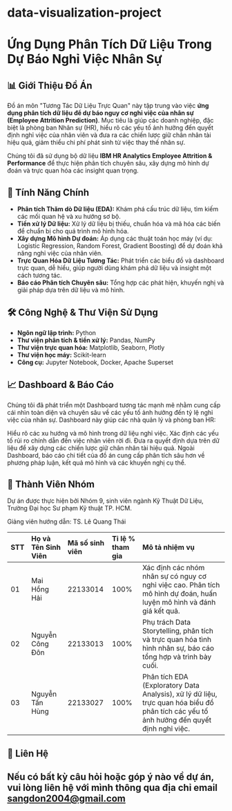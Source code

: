 # data-visualization-project
# Ứng Dụng Phân Tích Dữ Liệu Trong Dự Báo Nghỉ Việc Nhân Sự

## 📊 Giới Thiệu Đồ Án

Đồ án môn "Tương Tác Dữ Liệu Trực Quan" này tập trung vào việc **ứng dụng phân tích dữ liệu để dự báo nguy cơ nghỉ việc của nhân sự (Employee Attrition Prediction)**. Mục tiêu là giúp các doanh nghiệp, đặc biệt là phòng ban Nhân sự (HR), hiểu rõ các yếu tố ảnh hưởng đến quyết định nghỉ việc của nhân viên và đưa ra các chiến lược giữ chân nhân tài hiệu quả, giảm thiểu chi phí phát sinh từ việc thay thế nhân sự.

Chúng tôi đã sử dụng bộ dữ liệu **IBM HR Analytics Employee Attrition & Performance** để thực hiện phân tích chuyên sâu, xây dựng mô hình dự đoán và trực quan hóa các insight quan trọng.

## 🚀 Tính Năng Chính

* **Phân tích Thăm dò Dữ liệu (EDA):** Khám phá cấu trúc dữ liệu, tìm kiếm các mối quan hệ và xu hướng sơ bộ.
* **Tiền xử lý Dữ liệu:** Xử lý dữ liệu bị thiếu, chuẩn hóa và mã hóa các biến để chuẩn bị cho quá trình mô hình hóa.
* **Xây dựng Mô hình Dự đoán:** Áp dụng các thuật toán học máy (ví dụ: Logistic Regression, Random Forest, Gradient Boosting) để dự đoán khả năng nghỉ việc của nhân viên.
* **Trực Quan Hóa Dữ Liệu Tương Tác:** Phát triển các biểu đồ và dashboard trực quan, dễ hiểu, giúp người dùng khám phá dữ liệu và insight một cách tương tác.
* **Báo cáo Phân tích Chuyên sâu:** Tổng hợp các phát hiện, khuyến nghị và giải pháp dựa trên dữ liệu và mô hình.




## 🛠️ Công Nghệ & Thư Viện Sử Dụng

* **Ngôn ngữ lập trình:** Python
* **Thư viện phân tích & tiền xử lý:** Pandas, NumPy
* **Thư viện trực quan hóa:** Matplotlib, Seaborn, Plotly
* **Thư viện học máy:** Scikit-learn
* **Công cụ:** Jupyter Notebook, Docker, Apache Superset 

## 📈 Dashboard & Báo Cáo

Chúng tôi đã phát triển một Dashboard tương tác mạnh mẽ nhằm cung cấp cái nhìn toàn diện và chuyên sâu về các yếu tố ảnh hưởng đến tỷ lệ nghỉ việc của nhân sự. Dashboard này giúp các nhà quản lý và phòng ban HR:

Hiểu rõ các xu hướng và mô hình trong dữ liệu nghỉ việc.
Xác định các yếu tố rủi ro chính dẫn đến việc nhân viên rời đi.
Đưa ra quyết định dựa trên dữ liệu để xây dựng các chiến lược giữ chân nhân tài hiệu quả.
Ngoài Dashboard, báo cáo chi tiết của đồ án cung cấp phân tích sâu hơn về phương pháp luận, kết quả mô hình và các khuyến nghị cụ thể.

## 👥 Thành Viên Nhóm

Dự án được thực hiện bởi Nhóm 9, sinh viên ngành Kỹ Thuật Dữ Liệu, Trường Đại học Sư phạm Kỹ thuật TP. HCM.

Giảng viên hướng dẫn: TS. Lê Quang Thái

| STT | Họ và Tên Sinh Viên | Mã số sinh viên | Tỉ lệ % tham gia | Mô tả nhiệm vụ |
| :-- | :------------------ | :-------------- | :--------------- | :-------------- |
| 01  | Mai Hồng Hải        | 22133014        | 100%             | Xác định các nhóm nhân sự có nguy cơ nghỉ việc cao. Phân tích mô hình dự đoán, huấn luyện mô hình và đánh giá kết quả. |
| 02  | Nguyễn Công Đôn     | 22133013        | 100%             | Phụ trách Data Storytelling, phân tích và trực quan hóa tình hình nhân sự, báo cáo tổng hợp và trình bày cuối. |
| 03  | Nguyễn Tấn Hùng     | 22133027        | 100%             | Phân tích EDA (Exploratory Data Analysis), xử lý dữ liệu, trực quan hóa biểu đồ phân tích các yếu tố ảnh hưởng đến quyết định nghỉ việc. |

## 📧 Liên Hệ

Nếu có bất kỳ câu hỏi hoặc góp ý nào về dự án, vui lòng liên hệ với mình thông qua địa chỉ email 
sangdon2004@gmail.com
---

